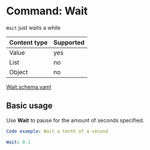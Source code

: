 # Command: Wait

`Wait` just waits a while

| Content type | Supported |
|--------------|-----------|
| Value        | yes       |
| List         | no        |
| Object       | no        |

[Wait.schema.yaml](schema/Wait.schema.yaml)

## Basic usage

Use **Wait** to pause for the amount of seconds specified.

```yaml instacli
Code example: Wait a tenth of a second

Wait: 0.1
```
